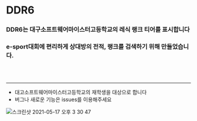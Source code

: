 # DDR6

### DDR6는 대구소프트웨어마이스터고등학교의 레식 랭크 티어를 표시합니다
### e-sport대회에 편리하게 상대방의 전적, 랭크를 검색하기 위해 만들었습니다.

<br /><br />
<hr />

- 대고소프트웨어마이스터고등학교의 재학생을 대상으로 합니다
- 버그나 새로운 기능은 issues를 이용해주세요

![스크린샷 2021-05-17 오후 3 30 47](https://user-images.githubusercontent.com/62950058/118441927-dc708780-b724-11eb-84e5-6b35948e2372.png)